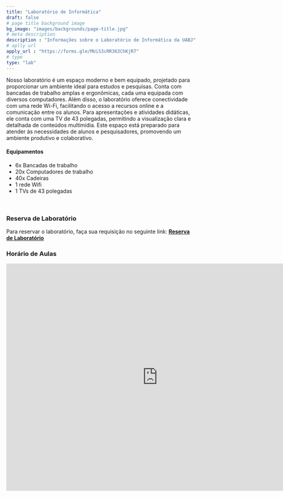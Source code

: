 ```yaml
---
title: "Laboratório de Informática"
draft: false
# page title background image
bg_image: "images/backgrounds/page-title.jpg"
# meta description
description : "Informações sobre o Laboratório de Informática da UABJ"
# aplly url
apply_url : "https://forms.gle/MUiS3cRR363ChKjR7"
# type
type: "lab"
---
```


Nosso laboratório é um espaço moderno e bem equipado, projetado para proporcionar um ambiente ideal para estudos e pesquisas. Conta com bancadas de trabalho amplas e ergonômicas, cada uma equipada com diversos computadores. Além disso, o laboratório oferece conectividade com uma rede Wi-Fi, facilitando o acesso a recursos online e a comunicação entre os alunos. Para apresentações e atividades didáticas, ele conta com uma TV de 43 polegadas, permitindo a visualização clara e detalhada de conteúdos multimídia. Este espaço está preparado para atender às necessidades de alunos e pesquisadores, promovendo um ambiente produtivo e colaborativo.

#### Equipamentos

-  6x Bancadas de trabalho
-  20x Computadores de trabalho
-  40x Cadeiras
-  1 rede Wifi
-  1 TVs de 43 polegadas

<br/>

### Reserva de Laboratório

Para reservar o laboratório, faça sua requisição no seguinte link: **[Reserva de Laboratório](https://forms.gle/MUiS3cRR363ChKjR7)**

### Horário de Aulas

<iframe src="https://calendar.google.com/calendar/embed?src=c_qbu3cnf7vvga4hj4sgn7tv4drg%40group.calendar.google.com&ctz=America%2FRecife" style="border: 0" width="800" height="600" frameborder="0" scrolling="no"></iframe>
